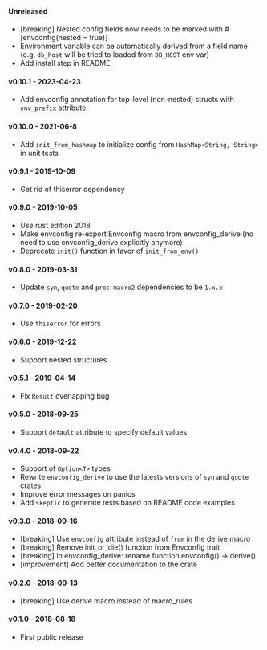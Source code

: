 #### Unreleased
* [breaking] Nested config fields now needs to be marked with #[envconfig(nested = true)]
* Environment variable can be automatically derived from a field name (e.g. `db_host` will be tried to loaded from `DB_HOST` env var)
* Add install step in README

#### v0.10.1 - 2023-04-23
* Add envconfig annotation for top-level (non-nested) structs with `env_prefix` attribute

#### v0.10.0 - 2021-06-8
* Add `init_from_hashmap` to initialize config from `HashMap<String, String>` in unit tests

#### v0.9.1 - 2019-10-09
* Get rid of thiserror dependency

#### v0.9.0 - 2019-10-05
* Use rust edition 2018
* Make envconfig re-export Envconfig macro from envconfig_derive (no need to use envconfig_derive explicitly anymore)
* Deprecate `init()` function in favor of `init_from_env()`

#### v0.8.0 - 2019-03-31
* Update `syn`, `quote` and `proc-macro2` dependencies to be `1.x.x`

#### v0.7.0 - 2019-02-20
* Use `thiserror` for errors

#### v0.6.0 - 2019-12-22
* Support nested structures

#### v0.5.1 - 2019-04-14
* Fix `Result` overlapping bug

#### v0.5.0 - 2018-09-25
* Support `default` attribute to specify default values

#### v0.4.0 - 2018-09-22
* Support of `Option<T>` types
* Rewrite `envconfig_derive` to use the latests versions of `syn` and `quote` crates
* Improve error messages on panics
* Add `skeptic` to generate tests based on README code examples

#### v0.3.0 - 2018-09-16
* [breaking] Use `envconfig` attribute instead of `from` in the derive macro
* [breaking] Remove init_or_die() function from Envconfig trait
* [breaking] In envconfig_derive: rename function envconfig() -> derive()
* [improvement] Add better documentation to the crate

#### v0.2.0 - 2018-09-13
* [breaking] Use derive macro instead of macro_rules

#### v0.1.0 - 2018-08-18
* First public release
